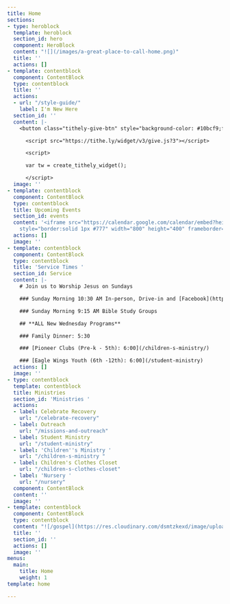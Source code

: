 ```yaml
---
title: Home
sections:
- type: heroblock
  template: heroblock
  section_id: hero
  component: HeroBlock
  content: "![](/images/a-great-place-to-call-home.png)"
  title: ''
  actions: []
- template: contentblock
  component: ContentBlock
  type: contentblock
  title: ''
  actions:
  - url: "/style-guide/"
    label: I'm New Here
  section_id: ''
  content: |-
    <button class="tithely-give-btn" style="background-color: #10bcf9;font-family: inherit;font-weight: bold;font-size: 19px; padding: 15px 70px; border-radius: 4px; cursor: pointer; background-image: none; color: white; text-shadow: none; display: inline-block; float: none; border: none;" data-church-id="1302493">Give</button>

      <script src="https://tithe.ly/widget/v3/give.js?3"></script>

      <script>

      var tw = create_tithely_widget();

      </script>
  image: ''
- template: contentblock
  component: ContentBlock
  type: contentblock
  title: Upcoming Events
  section_id: events
  content: '<iframe src="https://calendar.google.com/calendar/embed?height=400&amp;wkst=1&amp;bgcolor=%234285F4&amp;ctz=America%2FNew_York&amp;src=cjEwZTRrM3AzN21hMG81cHJqcmg1aGVyZ3NAZ3JvdXAuY2FsZW5kYXIuZ29vZ2xlLmNvbQ&amp;src=ZW4udXNhI2hvbGlkYXlAZ3JvdXAudi5jYWxlbmRhci5nb29nbGUuY29t&amp;color=%23C0CA33&amp;color=%230B8043&amp;title=Upcoming%20Events&amp;showTz=0&amp;showCalendars=0&amp;mode=AGENDA"
    style="border:solid 1px #777" width="800" height="400" frameborder="0" scrolling="no"></iframe>'
  actions: []
  image: ''
- template: contentblock
  component: ContentBlock
  type: contentblock
  title: 'Service Times '
  section_id: Service
  content: |-
    # Join us to Worship Jesus on Sundays

    ### Sunday Morning 10:30 AM In-person, Drive-in and [Facebook](https://www.facebook.com/groups/FBCBronson/)

    ### Sunday Morning 9:15 AM Bible Study Groups

    ## **ALL New Wednesday Programs**

    ### Family Dinner: 5:30

    ### [Pioneer Clubs (Pre-k - 5th): 6:00](/children-s-ministry/)

    ### [Eagle Wings Youth (6th -12th): 6:00](/student-ministry)
  actions: []
  image: ''
- type: contentblock
  template: contentblock
  title: Ministries
  section_id: 'Ministries '
  actions:
  - label: Celebrate Recovery
    url: "/celebrate-recovery"
  - label: Outreach
    url: "/missions-and-outreach"
  - label: Student Ministry
    url: "/student-ministry"
  - label: 'Children''s Ministry '
    url: "/children-s-ministry "
  - label: Children's Clothes Closet
    url: "/children-s-clothes-closet"
  - label: 'Nursery '
    url: "/nursery"
  component: ContentBlock
  content: ''
  image: ''
- template: contentblock
  component: ContentBlock
  type: contentblock
  content: "![/gospel](https://res.cloudinary.com/dsmtzkexd/image/upload/q_auto:good/v1607537160/IMG_2359.png)"
  title: ''
  section_id: ''
  actions: []
  image: ''
menus:
  main:
    title: Home
    weight: 1
template: home

---
```

